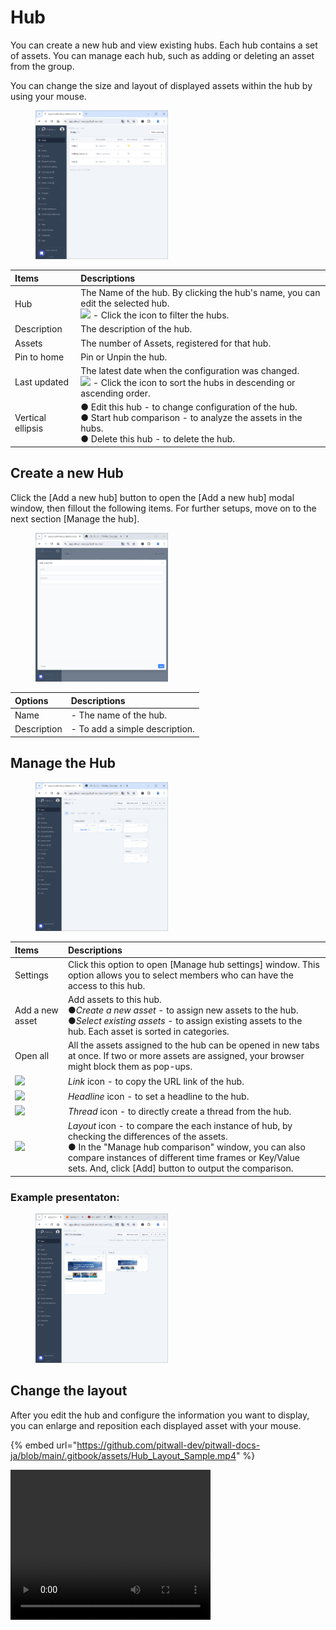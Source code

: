 # Hub
You can create a new hub and view existing hubs. Each hub contains a set of assets. You can manage each hub, such as adding or deleting an asset from the group.

You can change the size and layout of displayed assets within the hub by using your mouse.

<figure><img src="../../.gitbook/assets/Hub_Page_Initial_en.png" alt="hub view" width="50%"><figcaption></figcaption></figure>

| Items     | Descriptions  |
|:---         | :--   |
|Hub          |The Name of the hub. By clicking the hub's name, you can edit the selected hub.<br>![](../../.gitbook/assets/filter_icon.png) - Click the icon to filter the hubs.|
|Description  |The description of the hub.|
|Assets       |The number of Assets, registered for that hub.|
|Pin to home  |Pin or Unpin the hub.|
|Last updated |The latest date when the configuration was changed.<br>![](../../.gitbook/assets/sort_icon_oldest_to_latest.png) - Click the icon to sort the hubs in descending or ascending order.|
|Vertical ellipsis |&#9679; Edit this hub - to change configuration of the hub.<br>&#9679; Start hub comparison - to analyze the assets in the hubs.<br>&#9679; Delete this hub - to delete the hub.|

## Create a new Hub
Click the [Add a new hub] button to open the [Add a new hub] modal window, then fillout the following items. For further setups, move on to the next section [Manage the hub].<figure><img src="../../.gitbook/assets/create_new_hub_en.png" alt="Hub creation" width="50%"><figcaption></figcaption></figure>

| Options   | Descriptions  |
|:---| :--   
|Name      | - The name of the hub.|
|Description| - To add a simple description.|

## Manage the Hub

<figure><img src="../../.gitbook/assets/hubs_setting_en.png" width="50%" alt="Hub edit"></figure>

| Items | Descriptions |
|:---|:--|
|Settings       |Click this option to open [Manage hub settings] window. This option allows you to select members who can have the access to this hub.|
|Add a new asset|Add assets to this hub.<br>&#9679;_Create a new asset_ - to assign new assets to the hub.<br>&#9679;_Select existing assets_ - to assign existing assets to the hub. Each asset is sorted in categories.
|Open all       |All the assets assigned to the hub can be opened in new tabs at once. If two or more assets are assigned, your browser might block them as pop-ups.|
|![](../../.gitbook/assets/link_icon.png)| _Link_ icon - to copy the URL link of the hub.|
|![](../../.gitbook/assets/Hub_index.png)| _Headline_ icon - to set a headline to the hub.|
|![](../../.gitbook/assets/Hub_bubble.png)| _Thread_ icon - to directly create a thread from the hub.|
|![](../../.gitbook/assets/Hub_layout.png)| _Layout_ icon - to compare the each instance of hub, by checking the differences of the assets. <br> &#9679; In the "Manage hub comparison" window, you can also compare instances of different time frames or Key/Value sets. And, click [Add] button to output the comparison.|
<!--[要再翻訳]無理やり英語に直してあるが、現状、comparisonにKey/Valueは設定できないはず。-->

### Example presentaton:
<figure><img src="../../.gitbook/assets/Hub_sample_en.png" alt="hub page" width="50%"><figcaption></figcaption></figure>

## Change the layout

After you edit the hub and configure the information you want to display, you can enlarge and reposition each displayed asset with your mouse. <!--動画を入れたい-->


{% embed url="https://github.com/pitwall-dev/pitwall-docs-ja/blob/main/.gitbook/assets/Hub_Layout_Sample.mp4" %}

<video width="320" height="240" controls>
  <source src="https://github.com/pitwall-dev/pitwall-docs-ja/blob/main/.gitbook/assets/Hub_Layout_Sample.mp4" type="video/mp4">
</video>


